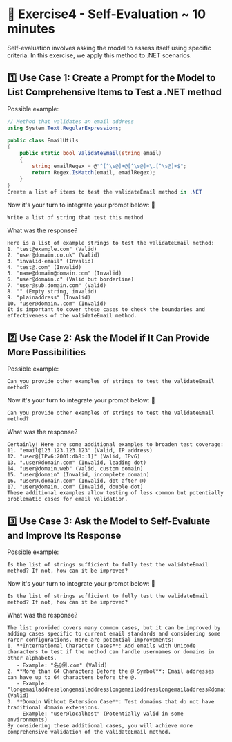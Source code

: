 # 📝 Exercise4 - Self-Evaluation ~ 10 minutes

Self-evaluation involves asking the model to assess itself using specific criteria. In this exercise, we apply this
method to .NET scenarios.

## 1️⃣ Use Case 1: Create a Prompt for the Model to List Comprehensive Items to Test a .NET method

Possible example:

```csharp
// Method that validates an email address
using System.Text.RegularExpressions;

public class EmailUtils
{
    public static bool ValidateEmail(string email)
    {
        string emailRegex = @"^[^\s@]+@[^\s@]+\.[^\s@]+$";
        return Regex.IsMatch(email, emailRegex);
    }
}
Create a list of items to test the validateEmail method in .NET

```

Now it's your turn to integrate your prompt below: 👀

```
Write a list of string that test this method
```

What was the response?

```
Here is a list of example strings to test the validateEmail method:
1. "test@example.com" (Valid)
2. "user@domain.co.uk" (Valid)
3. "invalid-email" (Invalid)
4. "test@.com" (Invalid)
5. "name@domain@domain.com" (Invalid)
6. "user@domain.c" (Valid but borderline)
7. "user@sub.domain.com" (Valid)
8. "" (Empty string, invalid)
9. "plainaddress" (Invalid)
10. "user@domain..com" (Invalid)
It is important to cover these cases to check the boundaries and effectiveness of the validateEmail method.
```

## 2️⃣ Use Case 2: Ask the Model if It Can Provide More Possibilities

Possible example:

```
Can you provide other examples of strings to test the validateEmail method?
```

Now it's your turn to integrate your prompt below:  👀

```
Can you provide other examples of strings to test the validateEmail method?
```

What was the response?

```
Certainly! Here are some additional examples to broaden test coverage:
11. "email@123.123.123.123" (Valid, IP address)
12. "user@[IPv6:2001:db8::1]" (Valid, IPv6)
13. ".user@domain.com" (Invalid, leading dot)
14. "user@domain.web" (Valid, custom domain)
15. "user@domain" (Invalid, incomplete domain)
16. "user@.domain.com" (Invalid, dot after @)
17. "user@domain..com" (Invalid, double dot)
These additional examples allow testing of less common but potentially problematic cases for email validation.
```

## 3️⃣ Use Case 3: Ask the Model to Self-Evaluate and Improve Its Response

Possible example:

```
Is the list of strings sufficient to fully test the validateEmail method? If not, how can it be improved?
```

Now it's your turn to integrate your prompt below: 👀

```
Is the list of strings sufficient to fully test the validateEmail method? If not, how can it be improved?
```

What was the response?

```
The list provided covers many common cases, but it can be improved by adding cases specific to current email standards and considering some rarer configurations. Here are potential improvements:
1. **International Character Cases**: Add emails with Unicode characters to test if the method can handle usernames or domains in other alphabets.
   - Example: "名@例.com" (Valid)
2. **More than 64 Characters Before the @ Symbol**: Email addresses can have up to 64 characters before the @.
   - Example: "longemailaddresslongemailaddresslongemailaddresslongemailaddress@domain.com" (Valid)
3. **Domain Without Extension Case**: Test domains that do not have traditional domain extensions.
   - Example: "user@localhost" (Potentially valid in some environments)
By considering these additional cases, you will achieve more comprehensive validation of the validateEmail method.
```
